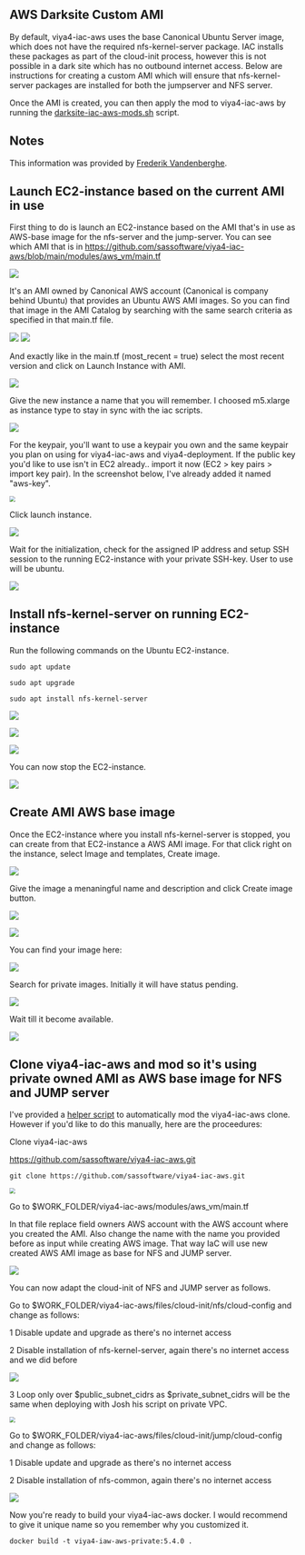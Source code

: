 ## AWS Darksite Custom AMI
By default, viya4-iac-aws uses the base Canonical Ubuntu Server image, which does not have the required nfs-kernel-server package.  IAC installs these packages as part of the cloud-init process, however this is not possible in a dark site which has no outbound internet access.  Below are instructions for creating a custom AMI which will ensure that nfs-kernel-server packages are installed for both the jumpserver and NFS server.

Once the AMI is created, you can then apply the mod to viya4-iac-aws by running the [darksite-iac-aws-mods.sh](https://gitlab.sas.com/jocobu/viya4-aws-darksite/-/tree/main/viya4-iac-aws/darksite-iac-aws-mods/darksite-iac-aws-mods.sh) script.

## Notes
This information was provided by [Frederik Vandenberghe](https://gitlab.sas.com/sbxfrv).  

## Launch EC2-instance based on the current AMI in use
First thing to do is launch an EC2-instance based on the AMI that's in use as AWS-base image for the nfs-server and the jump-server.  You can see which AMI that is in https://github.com/sassoftware/viya4-iac-aws/blob/main/modules/aws_vm/main.tf

![](img/img1.png)

It's an AMI owned by Canonical AWS account (Canonical is company behind Ubuntu) that provides an Ubuntu AWS AMI images.  So you can find that image in the AMI Catalog by searching with the same search criteria as specified in that main.tf file.

![](img/img2.png) ![](img/img3.png)


And exactly like in the main.tf (most_recent = true) select the most recent version and click on Launch Instance with AMI.

![](img/img4.png)



Give the new instance a name that you will remember.  I choosed m5.xlarge as instance type to stay in sync with the iac scripts.

![](img/img5.png)

For the keypair, you'll want to use a keypair you own and the same keypair you plan on using for viya4-iac-aws and viya4-deployment.  If the public key you'd like to use isn't in EC2 already.. import it now (EC2 > key pairs > import key pair).  In the screenshot below, I've already added it named "aws-key".

<img src="img/img6.png" style="zoom:60%;" />

Click launch instance.

![](img/img6b.png)

Wait for the initialization, check for the assigned IP address and setup SSH session to the running EC2-instance with your private SSH-key.  User to use will be ubuntu. 

![](img/img7.png)



## Install nfs-kernel-server on running EC2-instance

Run the following commands on the Ubuntu EC2-instance.

```shell
sudo apt update

sudo apt upgrade

sudo apt install nfs-kernel-server
```

![](img/img8.png)



![](img/img9.png)

![](img/img10.png)



You can now stop the EC2-instance.

![](img/img11.png)



## Create AMI AWS base image 

Once the EC2-instance where you install nfs-kernel-server is stopped, you can create from that EC2-instance a AWS AMI image.  For that click right on the instance, select Image and templates, Create image.

![](img/img12.png)



Give the image a menaningful name and description and click Create image button.

![](img/img13.png)

![](img/img14.png)

You can find your image here:

![](img/img15.png)



Search for private images. Initially it will have status pending.



![](img/img16.png)



Wait till it become available.



![](img/img16b.png)



## Clone viya4-iac-aws and mod so it's using private owned AMI as AWS base image for NFS and JUMP server

I've provided a [helper script](https://gitlab.sas.com/jocobu/viya4-aws-darksite/-/tree/main/viya4-iac-aws/darksite-iac-aws-mods/darksite-iac-aws-mods.sh) to automatically mod the viya4-iac-aws clone.  However if you'd like to do this manually, here are the proceedures:


Clone viya4-iac-aws

https://github.com/sassoftware/viya4-iac-aws.git

```shell
git clone https://github.com/sassoftware/viya4-iac-aws.git
```

<img src="img/img17.png" style="zoom:60%;" />



Go to $WORK_FOLDER/viya4-iac-aws/modules/aws_vm/main.tf

In that file replace field owners AWS account with the AWS account where you created  the AMI.  Also change the name with the name you provided before as input while creating AWS image.  That way IaC will use new created AWS AMI image as base for NFS and JUMP server.

![](img/img19.png)

You can now adapt the cloud-init of NFS and JUMP server as follows.

Go to $WORK_FOLDER/viya4-iac-aws/files/cloud-init/nfs/cloud-config and change as follows:

1 Disable update and upgrade as there's no internet access

2 Disable installation of nfs-kernel-server, again there's no internet access and we did before

![](img/img20.png)

3 Loop only over $public_subnet_cidrs as $private_subnet_cidrs will be the same when deploying with Josh his script on private VPC.

<img src="img/img21.png" style="zoom:60%;" />

Go to $WORK_FOLDER/viya4-iac-aws/files/cloud-init/jump/cloud-config and change as follows:

1 Disable update and upgrade as there's no internet access

2 Disable installation of nfs-common, again there's no internet access

![](img/img22.png)



Now you're ready to build your viya4-iac-aws docker. I would recommend to give it unique name so you remember why you customized it.

```shell
docker build -t viya4-iaw-aws-private:5.4.0 .
```

